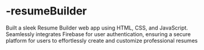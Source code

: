 # -resumeBuilder
Built a sleek Resume Builder web app using HTML, CSS, and JavaScript. Seamlessly integrates Firebase for user authentication, ensuring a secure platform for users to effortlessly create and customize professional resumes
